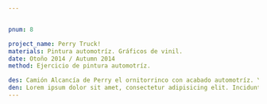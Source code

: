 ```yaml
---


pnum: 8

project_name: Perry Truck!
materials: Pintura automotríz. Gráficos de vinil.
date: Otoño 2014 / Autumn 2014
method: Ejercicio de pintura automotríz.

des: Camión Alcancía de Perry el ornitorrinco con acabado automotríz. Y gráficos de vinil.
den: Lorem ipsum dolor sit amet, consectetur adipisicing elit. Incidunt, iusto molestiae possimus sint dignissimos! Laudantium, dolore, vel, sint, labore optio perferendis illo dolorum similique soluta eum cupiditate assumenda consequatur maiores.
---
```

